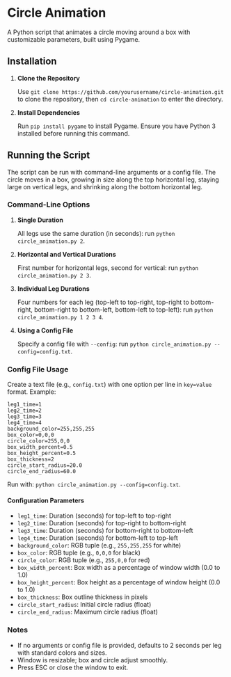 # Circle Animation

A Python script that animates a circle moving around a box with customizable parameters, built using Pygame.

## Installation

1. **Clone the Repository**

   Use `git clone https://github.com/yourusername/circle-animation.git` to clone the repository, then `cd circle-animation` to enter the directory.

2. **Install Dependencies**

   Run `pip install pygame` to install Pygame. Ensure you have Python 3 installed before running this command.

## Running the Script

The script can be run with command-line arguments or a config file. The circle moves in a box, growing in size along the top horizontal leg, staying large on vertical legs, and shrinking along the bottom horizontal leg.

### Command-Line Options

1. **Single Duration**

   All legs use the same duration (in seconds): run `python circle_animation.py 2`.

2. **Horizontal and Vertical Durations**

   First number for horizontal legs, second for vertical: run `python circle_animation.py 2 3`.

3. **Individual Leg Durations**

   Four numbers for each leg (top-left to top-right, top-right to bottom-right, bottom-right to bottom-left, bottom-left to top-left): run `python circle_animation.py 1 2 3 4`.

4. **Using a Config File**

   Specify a config file with `--config`: run `python circle_animation.py --config=config.txt`.

### Config File Usage

Create a text file (e.g., `config.txt`) with one option per line in `key=value` format. Example:

`leg1_time=1`  
`leg2_time=2`  
`leg3_time=3`  
`leg4_time=4`  
`background_color=255,255,255`  
`box_color=0,0,0`  
`circle_color=255,0,0`  
`box_width_percent=0.5`  
`box_height_percent=0.5`  
`box_thickness=2`  
`circle_start_radius=20.0`  
`circle_end_radius=60.0`

Run with: `python circle_animation.py --config=config.txt`.

#### Configuration Parameters

- `leg1_time`: Duration (seconds) for top-left to top-right
- `leg2_time`: Duration (seconds) for top-right to bottom-right
- `leg3_time`: Duration (seconds) for bottom-right to bottom-left
- `leg4_time`: Duration (seconds) for bottom-left to top-left
- `background_color`: RGB tuple (e.g., `255,255,255` for white)
- `box_color`: RGB tuple (e.g., `0,0,0` for black)
- `circle_color`: RGB tuple (e.g., `255,0,0` for red)
- `box_width_percent`: Box width as a percentage of window width (0.0 to 1.0)
- `box_height_percent`: Box height as a percentage of window height (0.0 to 1.0)
- `box_thickness`: Box outline thickness in pixels
- `circle_start_radius`: Initial circle radius (float)
- `circle_end_radius`: Maximum circle radius (float)

### Notes

- If no arguments or config file is provided, defaults to 2 seconds per leg with standard colors and sizes.
- Window is resizable; box and circle adjust smoothly.
- Press ESC or close the window to exit.
